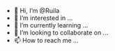 - 👋 Hi, I’m @Ruila
- 👀 I’m interested in ...
- 🌱 I’m currently learning ...
- 💞️ I’m looking to collaborate on ...
- 📫 How to reach me ...

<!---
Ruila/Ruila is a ✨ special ✨ repository because its `README.md` (this file) appears on your GitHub profile.
You can click the Preview link to take a look at your changes.
--->
